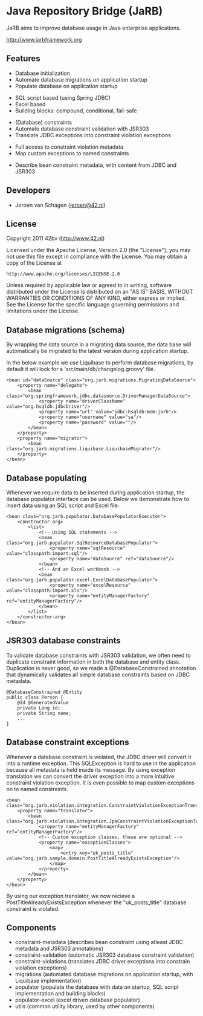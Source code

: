 Java Repository Bridge (JaRB)
=============================

JaRB aims to improve database usage in Java enterprise applications.

http://www.jarbframework.org

Features
--------
 * Database initialization
  * Automate database migrations on application startup
  * Populate database on application startup
   + SQL script based (using Spring JDBC)
   + Excel based
   + Building blocks: compound, conditional, fail-safe
 * (Database) constraints 
  * Automate database constraint validation with JSR303
  * Translate JDBC exceptions into constraint violation exceptions
   + Full access to constraint violation metadata
   + Map custom exceptions to named constraints
  * Describe bean constraint metadata, with content from JDBC and JSR303
  
Developers
----------
 * Jeroen van Schagen (jeroen@42.nl)
 
License
-------
 Copyright 2011 42bv (http://www.42.nl)

   Licensed under the Apache License, Version 2.0 (the "License");
   you may not use this file except in compliance with the License.
   You may obtain a copy of the License at

	http://www.apache.org/licenses/LICENSE-2.0

   Unless required by applicable law or agreed to in writing, software
   distributed under the License is distributed on an "AS IS" BASIS,
   WITHOUT WARRANTIES OR CONDITIONS OF ANY KIND, either express or implied.
   See the License for the specific language governing permissions and
   limitations under the License.

Database migrations (schema)
----------------------------
By wrapping the data source in a migrating data source, the data base will
automatically be migrated to the latest version during application startup.

In the below example we use Liquibase to perform database migrations, by
default it will look for a 'src/main/db/changelog.groovy' file.


	<bean id="dataSource" class="org.jarb.migrations.MigratingDataSource">
	    <property name="delegate">
			<bean class="org.springframework.jdbc.datasource.DriverManagerDataSource">
			    <property name="driverClassName" value="org.hsqldb.jdbcDriver"/>
			    <property name="url" value="jdbc:hsqldb:mem:jarb"/>
			    <property name="username" value="sa"/>
			    <property name="password" value=""/>
			</bean>
		</property>
	    <property name="migrator">
	    	<bean class="org.jarb.migrations.liquibase.LiquibaseMigrator"/>
	    </property>
	</bean>


Database populating
-------------------
Whenever we require data to be inserted during application startup, the
database populator interface can be used. Below we demonstrate how to
insert data using an SQL script and Excel file.

	<bean class="org.jarb.populator.DatabasePopulatorExecutor">
		<constructor-arg>
			<list>
				<!-- Using SQL statements -->
				<bean class="org.jarb.populator.SqlResourceDatabasePopulator">
					<property name="sqlResource" value="classpath:import.sql"/>
					<property name="dataSource" ref="dataSource"/>
				</bean>
				<!-- And an Excel workbook -->
				<bean class="org.jarb.populator.excel.ExcelDatabasePopulator">
					<property name="excelResource" value="classpath:import.xls"/>
					<property name="entityManagerFactory" ref="entityManagerFactory"/>
				</bean>
			</list>
		</constructor-arg>
	</bean>

JSR303 database constraints
---------------------------
To validate database constraints with JSR303 validation, we often need to
duplicate constraint information in both the database and entity class.
Duplication is never good, so we made a @DatabaseConstrained annotation that
dynamically validates all simple database constraints based on JDBC metadata.

	@DatabaseConstrained @Entity
	public class Person {
		@Id @GeneratedValue
		private Long id;
		private String name;
		...
	}

Database constraint exceptions
------------------------------
Whenever a database constraint is violated, the JDBC driver will convert it
into a runtime exception. This SQLException is hard to use in the application
because all metadata is held inside its message. By using exception translation
we can convert the driver exception into a more intuitive constraint violation
exception. It is even possible to map custom exceptions on to named constraints.

	<bean class="org.jarb.violation.integration.ConstraintViolationExceptionTranslatingBeanPostProcessor">
	    <property name="translator">
	        <bean class="org.jarb.violation.integration.JpaConstraintViolationExceptionTranslatorFactoryBean">
	            <property name="entityManagerFactory" ref="entityManagerFactory"/>
	            <!-- Custom exception classes, these are optional -->
	            <property name="exceptionClasses">
	                <map>
	                    <entry key="uk_posts_title" value="org.jarb.sample.domain.PostTitleAlreadyExistsException"/>
	                </map>
	            </property>
	        </bean>
	    </property>
	</bean>

By using our exception translator, we now recieve a PostTitleAlreadyExistsException
whenever the "uk_posts_title" database constraint is violated.

Components
----------
 * constraint-metadata (describes bean constraint using atleast JDBC metadata and JSR303 annotations)
 * constraint-validation (automatic JSR303 database constraint validation)
 * constraint-violations (translates JDBC driver exceptions into constrain violation exceptions)
 * migrations (automated database migrations on application startup, with Liquibase implementation)
 * populator (populate the database with data on startup, SQL script implementation and building blocks)
 * populator-excel (excel driven database populator)
 * utils (common utility library, used by other components)